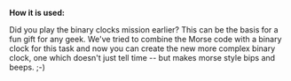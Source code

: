 **How it is used:**

Did you play the binary clocks mission earlier?
This can be the basis for a fun gift for any geek.
We've tried to combine the Morse code with a binary clock 
for this task and now you can create the new more complex binary clock, one which doesn't just tell time -- 
but makes morse style bips and beeps. ;-)   
